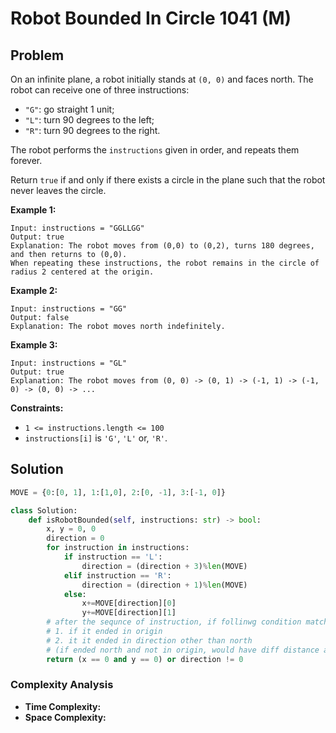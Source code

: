 # Robot Bounded In Circle 1041 \(M\)

## Problem

On an infinite plane, a robot initially stands at `(0, 0)` and faces north. The robot can receive one of three instructions:

* `"G"`: go straight 1 unit;
* `"L"`: turn 90 degrees to the left;
* `"R"`: turn 90 degrees to the right.

The robot performs the `instructions` given in order, and repeats them forever.

Return `true` if and only if there exists a circle in the plane such that the robot never leaves the circle.

**Example 1:**

```text
Input: instructions = "GGLLGG"
Output: true
Explanation: The robot moves from (0,0) to (0,2), turns 180 degrees, and then returns to (0,0).
When repeating these instructions, the robot remains in the circle of radius 2 centered at the origin.
```

**Example 2:**

```text
Input: instructions = "GG"
Output: false
Explanation: The robot moves north indefinitely.
```

**Example 3:**

```text
Input: instructions = "GL"
Output: true
Explanation: The robot moves from (0, 0) -> (0, 1) -> (-1, 1) -> (-1, 0) -> (0, 0) -> ...
```

**Constraints:**

* `1 <= instructions.length <= 100`
* `instructions[i]` is `'G'`, `'L'` or, `'R'`.

## Solution 

```python
MOVE = {0:[0, 1], 1:[1,0], 2:[0, -1], 3:[-1, 0]}

class Solution:
    def isRobotBounded(self, instructions: str) -> bool:
        x, y = 0, 0
        direction = 0
        for instruction in instructions:
            if instruction == 'L':
                direction = (direction + 3)%len(MOVE)
            elif instruction == 'R':
                direction = (direction + 1)%len(MOVE)
            else:
                x+=MOVE[direction][0]
                y+=MOVE[direction][1]
        # after the sequnce of instruction, if follinwg condition match, means have cycle
        # 1. if it ended in origin
        # 2. it it ended in direction other than north 
        # (if ended north and not in origin, would have diff distance after every round
        return (x == 0 and y == 0) or direction != 0
```

### Complexity Analysis

* **Time Complexity:**
* **Space Complexity:**

